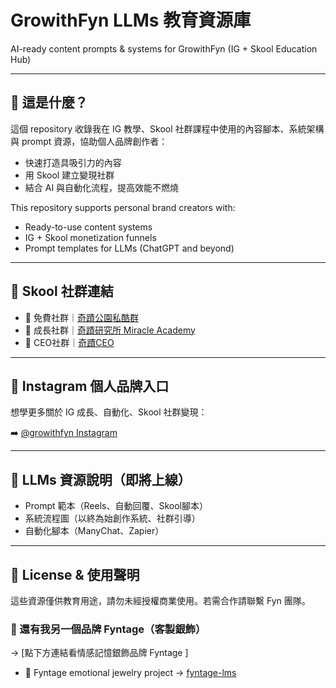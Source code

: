 # GrowithFyn LLMs 教育資源庫  
AI-ready content prompts & systems for GrowithFyn (IG + Skool Education Hub)

---

## 🌟 這是什麼？

這個 repository 收錄我在 IG 教學、Skool 社群課程中使用的內容腳本、系統架構與 prompt 資源，協助個人品牌創作者：
- 快速打造具吸引力的內容
- 用 Skool 建立變現社群
- 結合 AI 與自動化流程，提高效能不燃燒

This repository supports personal brand creators with:
- Ready-to-use content systems
- IG + Skool monetization funnels
- Prompt templates for LLMs (ChatGPT and beyond)

---

## 🔗 Skool 社群連結

- 🎁 免費社群｜[奇蹟公園私酷群](<https://www.skool.com/miracle-free/about>)
- 🧠 成長社群｜[奇蹟研究所 Miracle Academy](<https://www.skool.com/miracle-academy/about>)
- 💼 CEO社群｜[奇蹟CEO](<https://www.skool.com/miracle-ceo/about>)


---

## 📲 Instagram 個人品牌入口  
想學更多關於 IG 成長、自動化、Skool 社群變現：

➡️ [@growithfyn Instagram](https://www.instagram.com/growithfyn)

---

## 🧠 LLMs 資源說明（即將上線）

- Prompt 範本（Reels、自動回覆、Skool腳本）
- 系統流程圖（以終為始創作系統、社群引導）
- 自動化腳本（ManyChat、Zapier）

---

## 📝 License & 使用聲明
這些資源僅供教育用途，請勿未經授權商業使用。若需合作請聯繫 Fyn 團隊。

### 🔁 還有我另一個品牌 Fyntage（客製銀飾）
→ [點下方連結看情感記憶銀飾品牌 Fyntage ]
- 💍 Fyntage emotional jewelry project → [fyntage-lms](<https://github.com/fyntage-lms>)

